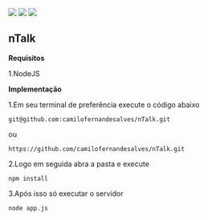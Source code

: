 ![](https://img.shields.io/badge/NodeJS-6.9.1-green.svg) ![](https://img.shields.io/badge/Express-4.13.1-red.svg) ![](https://img.shields.io/badge/Status-Working-blue.svg)


## nTalk

**Requisitos**

1.NodeJS



**Implementação**

1.Em seu terminal de preferência execute o código abaixo

`git@github.com:camilofernandesalves/nTalk.git`

ou

`https://github.com/camilofernandesalves/nTalk.git`

2.Logo em seguida abra a pasta e execute

`npm install`

3.Após isso só executar o servidor

`node app.js`